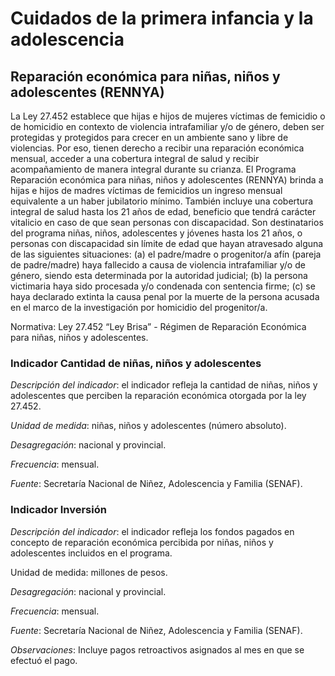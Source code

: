 # Cuidados de la primera infancia y la adolescencia
## Reparación económica para niñas, niños y adolescentes (RENNYA)

La Ley 27.452 establece que hijas e hijos de mujeres víctimas de femicidio o de homicidio en contexto de violencia intrafamiliar y/o de género, deben ser protegidas y protegidos para crecer en un ambiente sano y libre de violencias. Por eso, tienen derecho a recibir una reparación económica mensual, acceder a una cobertura integral de salud y recibir acompañamiento de manera integral durante su crianza. El Programa Reparación económica para niñas, niños y adolescentes (RENNYA) brinda a hijas e hijos de madres víctimas de femicidios un ingreso mensual equivalente a un haber jubilatorio mínimo. También incluye una cobertura integral de salud hasta los 21 años de edad, beneficio que tendrá carácter vitalicio en caso de que sean personas con discapacidad. Son destinatarios del programa niñas, niños, adolescentes y jóvenes hasta los 21 años, o personas con discapacidad sin límite de edad que hayan atravesado alguna de las siguientes situaciones: (a) el padre/madre o progenitor/a afín (pareja de padre/madre) haya fallecido a causa de violencia intrafamiliar y/o de género, siendo esta determinada por la autoridad judicial; (b) la persona victimaria haya sido procesada y/o condenada con sentencia firme; (c) se haya declarado extinta la causa penal por la muerte de la persona acusada en el marco de la investigación por homicidio del progenitor/a. 

Normativa: Ley 27.452 “Ley Brisa” - Régimen de Reparación Económica para niñas, niños y adolescentes. 

### Indicador Cantidad de niñas, niños y adolescentes

*Descripción del indicador*: el indicador refleja la cantidad de niñas, niños y adolescentes que perciben la reparación económica otorgada por la ley 27.452.

*Unidad de medida*: niñas, niños y adolescentes (número absoluto).

*Desagregación*: nacional y provincial.

*Frecuencia*: mensual.

*Fuente*: Secretaría Nacional de Niñez, Adolescencia y Familia (SENAF).

### Indicador Inversión

*Descripción del indicador*: el indicador refleja los fondos pagados en concepto de reparación económica percibida por niñas, niños y adolescentes incluidos en el programa. 

Unidad de medida: millones de pesos.

*Desagregación*: nacional y provincial.

*Frecuencia*: mensual.

*Fuente*: Secretaría Nacional de Niñez, Adolescencia y Familia (SENAF).

*Observaciones*: Incluye pagos retroactivos asignados al mes en que se efectuó el pago.
